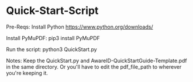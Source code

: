 # Quick-Start-Script

Pre-Reqs:
Install Python https://www.python.org/downloads/

Install PyMuPDF:
pip3 install PyMuPDF


Run the script:
python3 QuickStart.py

Notes:
Keep the QuickStart.py and AwareID-QuickStartGuide-Template.pdf in the same directory.
Or you'll have to edit the pdf_file_path to wherever you're keeping it. 
